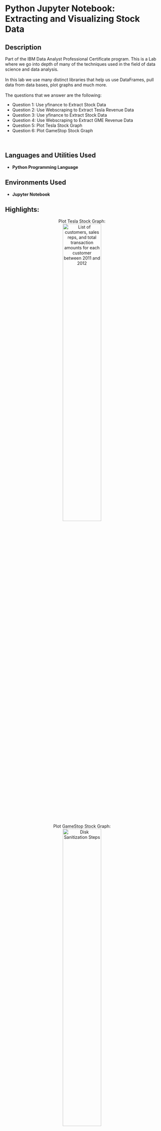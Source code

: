 <h1>Python Jupyter Notebook: Extracting and Visualizing Stock Data </h1>

<h2>Description</h2>
Part of the IBM Data Analyst Professional Certificate program. This is a Lab where we go into depth of many of the techniques used in the field of data science and data analysis.<br/><br/>
In this lab we use many distinct libraries that help us use DataFrames, pull data from data bases, plot graphs and much more.<br/><br/>
The questions that we answer are the following:<br/>

  - Question 1: Use yfinance to Extract Stock Data<br/>
  - Question 2: Use Webscraping to Extract Tesla Revenue Data<br/>
  - Question 3: Use yfinance to Extract Stock Data<br/>
  - Question 4: Use Webscraping to Extract GME Revenue Data<br/>
  - Question 5: Plot Tesla Stock Graph<br/>
  - Question 6: Plot GameStop Stock Graph
<br/>

<h2>Languages and Utilities Used</h2>

- <b> Python Programming Language </b> 


<h2>Environments Used </h2>

- <b> Jupyter Notebook </b> 

<h2>Highlights:</h2>

<p align="center">
Plot Tesla Stock Graph:<br/>
<img src="https://i.imgur.com/hUq6Cx3.png" height="50%" width="50%" alt="List of customers, sales reps, and total transaction amounts for each customer between 2011 and 2012"/>
<br />
<br />
Plot GameStop Stock Graph:<br/>
<img src="https://i.imgur.com/Dk3eXBH.png" height="50%" width="50%" alt="Disk Sanitization Steps"/>
<br />
<br />
</p>

<!--
 ```diff
- text in red
+ text in green
! text in orange
# text in gray
@@ text in purple (and bold)@@
```
--!>
